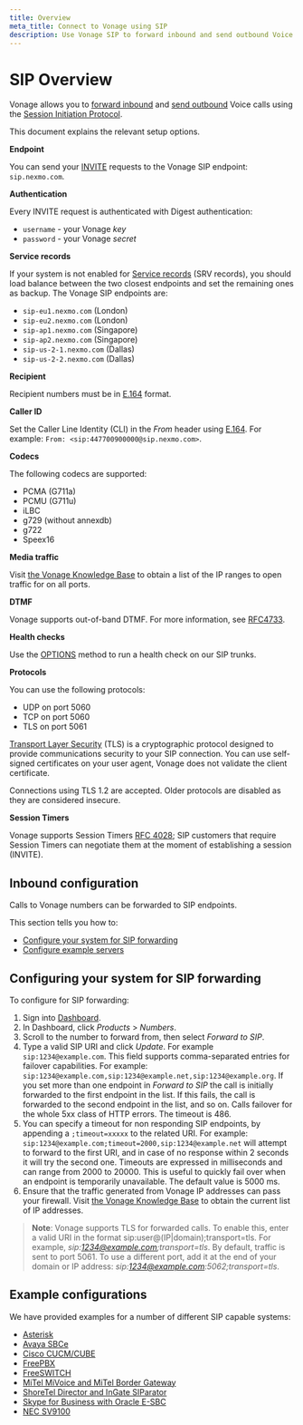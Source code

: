 ```yaml
---
title: Overview
meta_title: Connect to Vonage using SIP
description: Use Vonage SIP to forward inbound and send outbound Voice calls that use the Session Initiation Protocol.
---
```


# SIP Overview

Vonage allows you to [forward inbound](#inbound-configuration) and [send outbound](#configuring-your-system-for-sip-forwarding) Voice calls using the [Session Initiation Protocol](https://en.wikipedia.org/wiki/Session_Initiation_Protocol).

This document explains the relevant setup options.

**Endpoint**

You can send your [INVITE](https://en.wikipedia.org/wiki/List_of_SIP_request_methods) requests to the Vonage SIP endpoint: `sip.nexmo.com`.

**Authentication**

Every INVITE request is authenticated with Digest authentication:

- `username` - your Vonage *key*
- `password` - your Vonage *secret*

**Service records**

If your system is not enabled for [Service records](https://en.wikipedia.org/wiki/SRV_record) (SRV records), you should load balance between the two closest endpoints and set the remaining ones as backup. The Vonage SIP endpoints are:

- `sip-eu1.nexmo.com` (London)
- `sip-eu2.nexmo.com` (London)
- `sip-ap1.nexmo.com` (Singapore)
- `sip-ap2.nexmo.com` (Singapore)
- `sip-us-2-1.nexmo.com` (Dallas)
- `sip-us-2-2.nexmo.com` (Dallas)

**Recipient**

Recipient numbers must be in [E.164](https://en.wikipedia.org/wiki/E.164) format.

**Caller ID**

Set the Caller Line Identity (CLI) in the *From* header using [E.164](https://en.wikipedia.org/wiki/E.164). For example: `From: <sip:447700900000@sip.nexmo.com>`.

**Codecs**

The following codecs are supported:

- PCMA (G711a)
- PCMU (G711u)
- iLBC
- g729 (without annexdb)
- g722
- Speex16

**Media traffic**

Visit [the Vonage Knowledge Base](https://help.nexmo.com/hc/en-us/articles/115004859247-Which-IP-addresses-should-I-whitelist-in-order-to-receive-voice-traffic-from-Nexmo-) to obtain a list of the IP ranges to open traffic for on all ports.

**DTMF**

Vonage supports out-of-band DTMF. For more information, see [RFC4733](https://www.ietf.org/rfc/rfc4733.txt).

**Health checks**

Use the [OPTIONS](https://en.wikipedia.org/wiki/List_of_SIP_request_methods) method to run a health check on our SIP trunks.

**Protocols**

You can use the following protocols:

- UDP on port 5060
- TCP on port 5060
- TLS on port 5061

[Transport Layer Security](https://en.wikipedia.org/wiki/Transport_Layer_Security) (TLS) is a cryptographic protocol designed to provide communications security to your SIP connection. You can use self-signed certificates on your user agent, Vonage does not validate the client certificate.

Connections using TLS 1.2 are accepted. Older protocols are disabled as they are considered insecure.

**Session Timers**

Vonage supports Session Timers [RFC 4028](https://tools.ietf.org/html/rfc4028); SIP customers that require Session Timers can negotiate them at the moment of establishing a session (INVITE).

## Inbound configuration

Calls to Vonage numbers can be forwarded to SIP endpoints.

This section tells you how to:

- [Configure your system for SIP forwarding](#configuring-your-system-for-sip-forwarding)
- [Configure example servers](#example-configurations)

## Configuring your system for SIP forwarding

To configure for SIP forwarding:

1. Sign into [Dashboard](https://dashboard.nexmo.com/sign-in).
2. In Dashboard, click *Products* > *Numbers*.
3. Scroll to the number to forward from, then select *Forward to SIP*.
4. Type a valid SIP URI and click *Update*. For example `sip:1234@example.com`.
  This field supports comma-separated entries for failover capabilities. For example: `sip:1234@example.com,sip:1234@example.net,sip:1234@example.org`. If you set more than one endpoint in *Forward to SIP* the call is initially forwarded to the first endpoint in the list. If this fails, the call is forwarded to the second endpoint in the list, and so on.
  Calls failover for the whole 5xx class of HTTP errors. The timeout is 486.
5. You can specify a timeout for non responding SIP endpoints, by appending a `;timeout=xxxxx` to the related URI. For example: `sip:1234@example.com;timeout=2000,sip:1234@example.net` will attempt to forward to the first URI, and in case of no response within 2 seconds it will try the second one. Timeouts are expressed in milliseconds and can range from 2000 to 20000. This is useful to quickly fail over when an endpoint is temporarily unavailable. The default value is 5000 ms.
6. Ensure that the traffic generated from Vonage IP addresses can pass your firewall. Visit [the Vonage Knowledge Base](https://help.nexmo.com/hc/en-us/articles/115004859247-Which-IP-addresses-should-I-whitelist-in-order-to-receive-voice-traffic-from-Nexmo-) to obtain the current list of IP addresses.

> **Note**: Vonage supports TLS for forwarded calls. To enable this, enter a valid URI in the format sip:user@(IP|domain);transport=tls. For example, *sip:1234@example.com;transport=tls*. By default, traffic is sent to port 5061. To use a different port, add it at the end of your domain or IP address: *sip:1234@example.com:5062;transport=tls*.

## Example configurations

We have provided examples for a number of different SIP capable systems:

* [Asterisk](/voice/sip/configure/asterisk)
* [Avaya SBCe](/voice/sip/configure/avaya-sbce)
* [Cisco CUCM/CUBE](/voice/sip/configure/cucm-cube)
* [FreePBX](/voice/sip/configure/freepbx)
* [FreeSWITCH](/voice/sip/configure/freeswitch)
* [MiTel MiVoice and MiTel Border Gateway](/voice/sip/configure/mitel-mivoice)
* [ShoreTel Director and InGate SIParator](/voice/sip/configure/shoretel)
* [Skype for Business with Oracle E-SBC](/voice/sip/configure/skypeforbusiness)
* [NEC SV9100](/voice/sip/configure/nec-sv9100)
